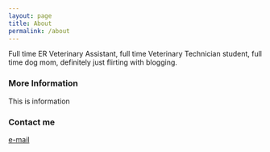 ```yaml
---
layout: page
title: About
permalink: /about
---
```


Full time ER Veterinary Assistant, full time Veterinary Technician student, full time dog mom, definitely just flirting with blogging.

### More Information

This is information


### Contact me

[e-mail](mailto:enmayhugh@gmail.com)

